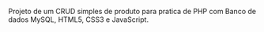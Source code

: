 Projeto de um CRUD simples de produto para pratica de PHP com Banco de dados MySQL, HTML5, CSS3 e JavaScript.
